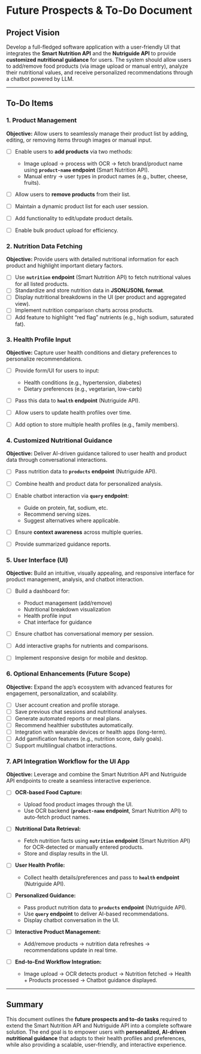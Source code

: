 # Future Prospects & To-Do Document

## Project Vision

Develop a full-fledged software application with a user-friendly UI that integrates the **Smart Nutrition API** and the **Nutriguide API** to provide **customized nutritional guidance** for users. The system should allow users to add/remove food products (via image upload or manual entry), analyze their nutritional values, and receive personalized recommendations through a chatbot powered by LLM.

---

## To-Do Items

### 1. Product Management

**Objective:** Allow users to seamlessly manage their product list by adding, editing, or removing items through images or manual input.

* [ ] Enable users to **add products** via two methods:

  * Image upload → process with OCR → fetch brand/product name using **`product-name` endpoint** (Smart Nutrition API).
  * Manual entry → user types in product names (e.g., butter, cheese, fruits).
* [ ] Allow users to **remove products** from their list.
* [ ] Maintain a dynamic product list for each user session.
* [ ] Add functionality to edit/update product details.
* [ ] Enable bulk product upload for efficiency.

### 2. Nutrition Data Fetching

**Objective:** Provide users with detailed nutritional information for each product and highlight important dietary factors.

* [ ] Use **`nutrition` endpoint** (Smart Nutrition API) to fetch nutritional values for all listed products.
* [ ] Standardize and store nutrition data in **JSON/JSONL format**.
* [ ] Display nutritional breakdowns in the UI (per product and aggregated view).
* [ ] Implement nutrition comparison charts across products.
* [ ] Add feature to highlight “red flag” nutrients (e.g., high sodium, saturated fat).

### 3. Health Profile Input

**Objective:** Capture user health conditions and dietary preferences to personalize recommendations.

* [ ] Provide form/UI for users to input:

  * Health conditions (e.g., hypertension, diabetes)
  * Dietary preferences (e.g., vegetarian, low-carb)
* [ ] Pass this data to **`health` endpoint** (Nutriguide API).
* [ ] Allow users to update health profiles over time.
* [ ] Add option to store multiple health profiles (e.g., family members).

### 4. Customized Nutritional Guidance

**Objective:** Deliver AI-driven guidance tailored to user health and product data through conversational interactions.

* [ ] Pass nutrition data to **`products` endpoint** (Nutriguide API).
* [ ] Combine health and product data for personalized analysis.
* [ ] Enable chatbot interaction via **`query` endpoint**:

  * Guide on protein, fat, sodium, etc.
  * Recommend serving sizes.
  * Suggest alternatives where applicable.
* [ ] Ensure **context awareness** across multiple queries.
* [ ] Provide summarized guidance reports.

### 5. User Interface (UI)

**Objective:** Build an intuitive, visually appealing, and responsive interface for product management, analysis, and chatbot interaction.

* [ ] Build a dashboard for:

  * Product management (add/remove)
  * Nutritional breakdown visualization
  * Health profile input
  * Chat interface for guidance
* [ ] Ensure chatbot has conversational memory per session.
* [ ] Add interactive graphs for nutrients and comparisons.
* [ ] Implement responsive design for mobile and desktop.

### 6. Optional Enhancements (Future Scope)

**Objective:** Expand the app’s ecosystem with advanced features for engagement, personalization, and scalability.

* [ ] User account creation and profile storage.
* [ ] Save previous chat sessions and nutritional analyses.
* [ ] Generate automated reports or meal plans.
* [ ] Recommend healthier substitutes automatically.
* [ ] Integration with wearable devices or health apps (long-term).
* [ ] Add gamification features (e.g., nutrition score, daily goals).
* [ ] Support multilingual chatbot interactions.

### 7. API Integration Workflow for the UI App

**Objective:** Leverage and combine the Smart Nutrition API and Nutriguide API endpoints to create a seamless interactive experience.

* [ ] **OCR-based Food Capture:**

  * Upload food product images through the UI.
  * Use OCR backend (**`product-name` endpoint**, Smart Nutrition API) to auto-fetch product names.
* [ ] **Nutritional Data Retrieval:**

  * Fetch nutrition facts using **`nutrition` endpoint** (Smart Nutrition API) for OCR-detected or manually entered products.
  * Store and display results in the UI.
* [ ] **User Health Profile:**

  * Collect health details/preferences and pass to **`health` endpoint** (Nutriguide API).
* [ ] **Personalized Guidance:**

  * Pass product nutrition data to **`products` endpoint** (Nutriguide API).
  * Use **`query` endpoint** to deliver AI-based recommendations.
  * Display chatbot conversation in the UI.
* [ ] **Interactive Product Management:**

  * Add/remove products → nutrition data refreshes → recommendations update in real time.
* [ ] **End-to-End Workflow Integration:**

  * Image upload → OCR detects product → Nutrition fetched → Health + Products processed → Chatbot guidance displayed.

---

## Summary

This document outlines the **future prospects and to-do tasks** required to extend the Smart Nutrition API and Nutriguide API into a complete software solution. The end goal is to empower users with **personalized, AI-driven nutritional guidance** that adapts to their health profiles and preferences, while also providing a scalable, user-friendly, and interactive experience.
